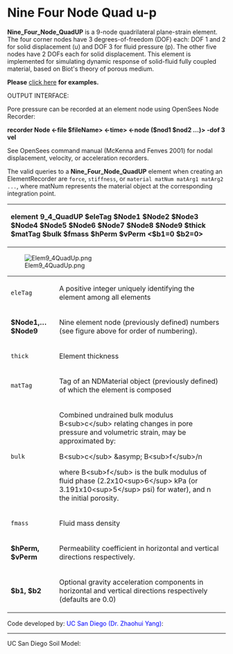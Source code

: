 # Nine Four Node Quad u-p

<p><strong>Nine_Four_Node_QuadUP</strong> is a 9-node quadrilateral
plane-strain element. The four corner nodes have 3 degrees-of-freedom
(DOF) each: DOF 1 and 2 for solid displacement (u) and DOF 3 for fluid
pressure (p). The other five nodes have 2 DOFs each for solid
displacement. This element is implemented for simulating dynamic
response of solid-fluid fully coupled material, based on Biot's theory
of porous medium.</p>

<p><strong>Please</strong> <a
href="PressureDependMultiYield02-Example_1" title="wikilink"> click
here</a> <strong>for examples.</strong></p>
<p>OUTPUT INTERFACE:</p>
<p>Pore pressure can be recorded at an element node using OpenSees Node
Recorder:</p>
<p><strong>recorder Node &lt;-file $fileName&gt; &lt;-time&gt; &lt;-node
($nod1 $nod2 …)&gt; -dof 3 vel</strong></p>
<p>See OpenSees command manual (McKenna and Fenves 2001) for nodal
displacement, velocity, or acceleration recorders.</p>

The valid queries to a **Nine_Four_Node_QuadUP** element when creating an
ElementRecorder are `force`, `stiffness`, or 
`material matNum matArg1 matArg2 ...`, where matNum represents the material 
object at the corresponding integration point.

<table>
<tbody>
<tr class="odd">
<td><p><strong>element 9_4_QuadUP $eleTag $Node1 $Node2 $Node3 $Node4
$Node5 $Node6 $Node7 $Node8 $Node9 $thick $matTag $bulk $fmass $hPerm
$vPerm &lt;$b1=0 $b2=0&gt;</strong></p></td>
</tr>
</tbody>
</table>
<figure>
<img src="/OpenSeesRT/contrib/static/Elem9_4QuadUp.png" title="Elem9_4QuadUp.png"
alt="Elem9_4QuadUp.png" />
<figcaption aria-hidden="true">Elem9_4QuadUp.png</figcaption>
</figure>
<table>
<tbody>
<tr class="odd">
<td><code class="parameter-table-variable">eleTag</code></td>
<td><p>A positive integer uniquely identifying the element among all
elements</p></td>
</tr>
<tr class="even">
<td><p><strong>$Node1,… $Node9</strong></p></td>
<td><p>Nine element node (previously defined) numbers (see figure above
for order of numbering).</p></td>
</tr>
<tr class="odd">
<td><code class="parameter-table-variable">thick</code></td>
<td><p>Element thickness</p></td>
</tr>
<tr class="even">
<td><code class="parameter-table-variable">matTag</code></td>
<td><p>Tag of an NDMaterial object (previously defined) of which the
element is composed</p></td>
</tr>
<tr class="odd">
<td><code class="parameter-table-variable">bulk</code></td>
<td><p>Combined undrained bulk modulus B&lt;sub&gt;c&lt;/sub&gt;
relating changes in pore pressure and volumetric strain, may be
approximated by:</p>
<p>B&lt;sub&gt;c&lt;/sub&gt; &amp;asymp; B&lt;sub&gt;f&lt;/sub&gt;/n</p>
<p>where B&lt;sub&gt;f&lt;/sub&gt; is the bulk modulus of fluid phase
(2.2x10&lt;sup&gt;6&lt;/sup&gt; kPa (or 3.191x10&lt;sup&gt;5&lt;/sup&gt;
psi) for water), and n the initial porosity.</p></td>
</tr>
<tr class="even">
<td><code class="parameter-table-variable">fmass</code></td>
<td><p>Fluid mass density</p></td>
</tr>
<tr class="odd">
<td><p><strong>$hPerm, $vPerm</strong></p></td>
<td><p>Permeability coefficient in horizontal and vertical directions
respectively.</p></td>
</tr>
<tr class="even">
<td><p><strong>$b1, $b2</strong></p></td>
<td><p>Optional gravity acceleration components in horizontal and
vertical directions respectively (defaults are 0.0)</p></td>
</tr>
</tbody>
</table>

<p>Code developed by: <span style="color:blue"> UC San Diego (Dr.
Zhaohui Yang)</span>:</p>
<hr />
<p>UC San Diego Soil Model: </p>

